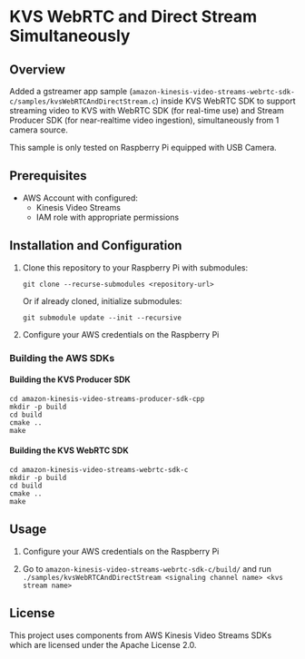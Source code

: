 # KVS WebRTC and Direct Stream Simultaneously
## Overview

Added a gstreamer app sample (`amazon-kinesis-video-streams-webrtc-sdk-c/samples/kvsWebRTCAndDirectStream.c`) inside KVS WebRTC SDK to support streaming video to KVS with WebRTC SDK (for real-time use) and Stream Producer SDK (for near-realtime video ingestion), simultaneously from 1 camera source.

This sample is only tested on Raspberry Pi equipped with USB Camera. 

## Prerequisites

- AWS Account with configured:
  - Kinesis Video Streams
  - IAM role with appropriate permissions

## Installation and Configuration

1. Clone this repository to your Raspberry Pi with submodules:
   ```
   git clone --recurse-submodules <repository-url>
   ```
   
   Or if already cloned, initialize submodules:
   ```
   git submodule update --init --recursive
   ```

2. Configure your AWS credentials on the Raspberry Pi

### Building the AWS SDKs

#### Building the KVS Producer SDK

```
cd amazon-kinesis-video-streams-producer-sdk-cpp
mkdir -p build
cd build
cmake ..
make
```

#### Building the KVS WebRTC SDK

```
cd amazon-kinesis-video-streams-webrtc-sdk-c
mkdir -p build
cd build
cmake ..
make
```

## Usage

1. Configure your AWS credentials on the Raspberry Pi

2. Go to `amazon-kinesis-video-streams-webrtc-sdk-c/build/` and run `./samples/kvsWebRTCAndDirectStream <signaling channel name> <kvs stream name>`

## License

This project uses components from AWS Kinesis Video Streams SDKs which are licensed under the Apache License 2.0.